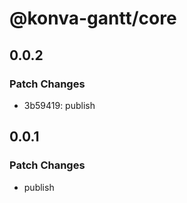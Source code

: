 # @konva-gantt/core

## 0.0.2

### Patch Changes

- 3b59419: publish

## 0.0.1

### Patch Changes

- publish
